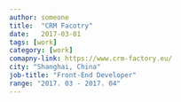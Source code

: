 ```yaml
---
author: someone
title:  "CRM Facotry"
date:   2017-03-01
tags: [work]
category: [work]
comapny-link: https://www.crm-factory.eu/
city: "Shanghai, China"
job-title: "Front-End Developer"
range: "2017. 03 - 2017. 04"
---
```

